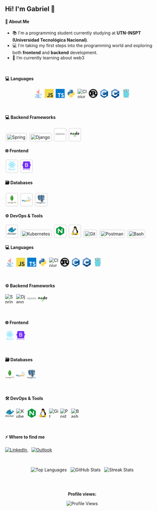 ## Hi! I'm **Gabriel** 👋

<!--
**gabdont/gabdont** is a ✨ _special_ ✨ repository because its `README.md` (this file) appears on your GitHub profile.

Here are some ideas to get you started:

- 🔭 I’m currently working on ...
- 🌱 I’m currently learning ...
- 👯 I’m looking to collaborate on ...
- 🤔 I’m looking for help with ...
- 💬 Ask me about ...
- 📫 How to reach me: ...
- 😄 Pronouns: ...
- ⚡ Fun fact: ...
-->
#### 🧠 About Me

- 📚 I'm a programming student currently studying at **UTN-INSPT (Universidad Tecnológica Nacional)**.  
- 💻 I'm taking my first steps into the programming world and exploring both **frontend** and **backend** development.  
- 🌱 I’m currently learning about web3

<br>

#### 💻 Languages

<div align="left" style="display: flex; flex-wrap: wrap; justify-content: center; gap: 6px;">
  <img src="https://raw.githubusercontent.com/devicons/devicon/master/icons/java/java-original.svg" alt="Java" width="30" height="30" />
  <img src="https://raw.githubusercontent.com/devicons/devicon/master/icons/javascript/javascript-original.svg" alt="JavaScript" width="30" height="30" />
  <img src="https://raw.githubusercontent.com/devicons/devicon/master/icons/typescript/typescript-original.svg" alt="TypeScript" width="30" height="30" />
  <img src="https://raw.githubusercontent.com/devicons/devicon/master/icons/python/python-original.svg" alt="Python" width="30" height="30" />
  <img src="https://upload.wikimedia.org/wikipedia/commons/5/5d/Clojure_logo.svg" alt="Clojure" width="30" height="30" />
  <img src="https://github.com/devicons/devicon/blob/master/icons/rust/rust-original.svg" alt="Rust" width="30" height="30" />
  <img src="https://raw.githubusercontent.com/devicons/devicon/master/icons/c/c-original.svg" alt="C" width="30" height="30" />
  <img src="https://raw.githubusercontent.com/devicons/devicon/master/icons/cplusplus/cplusplus-original.svg" alt="C++" width="30" height="30" />
  <img src="https://raw.githubusercontent.com/devicons/devicon/master/icons/go/go-original.svg" alt="Go" width="30" height="30" />
</div>
<br><br>


#### 💻 Backend Frameworks

<div align="left">
  <span style="display:inline-block;border:1px solid #ccc;border-radius:4px;padding:4px;margin:2px;">
    <img src="https://www.vectorlogo.zone/logos/springio/springio-icon.svg" alt="Spring" width="30" height="30"/>
  </span>
  <span style="display:inline-block;border:1px solid #ccc;border-radius:4px;padding:4px;margin:2px;">
    <img src="https://cdn.worldvectorlogo.com/logos/django.svg" alt="Django" width="30" height="30"/>
  </span>
  <span style="display:inline-block;border:1px solid #ccc;border-radius:4px;padding:4px;margin:2px;">
    <img src="https://raw.githubusercontent.com/devicons/devicon/master/icons/express/express-original-wordmark.svg" alt="Express" width="30" height="30"/>
  </span>
  <span style="display:inline-block;border:1px solid #ccc;border-radius:4px;padding:4px;margin:2px;">
    <img src="https://raw.githubusercontent.com/devicons/devicon/master/icons/nodejs/nodejs-original-wordmark.svg" alt="Node.js" width="30" height="30"/>
  </span>
</div>



#### 🌐 Frontend

<div align="left">
  <span style="display:inline-block;border:1px solid #ccc;border-radius:4px;padding:4px;margin:2px;">
    <img src="https://raw.githubusercontent.com/devicons/devicon/master/icons/react/react-original-wordmark.svg" alt="React" width="30" height="30"/>
  </span>
  <span style="display:inline-block;border:1px solid #ccc;border-radius:4px;padding:4px;margin:2px;">
    <img src="https://raw.githubusercontent.com/devicons/devicon/master/icons/bootstrap/bootstrap-plain-wordmark.svg" alt="Bootstrap" width="30" height="30"/>
  </span>
</div>



#### 🗃️ Databases

<div align="left">
  <span style="display:inline-block;border:1px solid #ccc;border-radius:4px;padding:4px;margin:2px;">
    <img src="https://raw.githubusercontent.com/devicons/devicon/master/icons/mongodb/mongodb-original-wordmark.svg" alt="MongoDB" width="30" height="30"/>
  </span>
  <span style="display:inline-block;border:1px solid #ccc;border-radius:4px;padding:4px;margin:2px;">
    <img src="https://raw.githubusercontent.com/devicons/devicon/master/icons/mysql/mysql-original-wordmark.svg" alt="MySQL" width="30" height="30"/>
  </span>
  <span style="display:inline-block;border:1px solid #ccc;border-radius:4px;padding:4px;margin:2px;">
    <img src="https://raw.githubusercontent.com/devicons/devicon/master/icons/postgresql/postgresql-original-wordmark.svg" alt="PostgreSQL" width="30" height="30"/>
  </span>
</div>



#### ⚙️ DevOps & Tools

<div align="left">
  <span style="display:inline-block;border:1px solid #ccc;border-radius:4px;padding:4px;margin:2px;">
    <img src="https://raw.githubusercontent.com/devicons/devicon/master/icons/docker/docker-original-wordmark.svg" alt="Docker" width="30" height="30"/>
  </span>
  <span style="display:inline-block;border:1px solid #ccc;border-radius:4px;padding:4px;margin:2px;">
    <img src="https://www.vectorlogo.zone/logos/kubernetes/kubernetes-icon.svg" alt="Kubernetes" width="30" height="30"/>
  </span>
  <span style="display:inline-block;border:1px solid #ccc;border-radius:4px;padding:4px;margin:2px;">
    <img src="https://raw.githubusercontent.com/devicons/devicon/master/icons/nginx/nginx-original.svg" alt="Nginx" width="30" height="30"/>
  </span>
  <span style="display:inline-block;border:1px solid #ccc;border-radius:4px;padding:4px;margin:2px;">
    <img src="https://raw.githubusercontent.com/devicons/devicon/master/icons/linux/linux-original.svg" alt="Linux" width="30" height="30"/>
  </span>
  <span style="display:inline-block;border:1px solid #ccc;border-radius:4px;padding:4px;margin:2px;">
    <img src="https://www.vectorlogo.zone/logos/git-scm/git-scm-icon.svg" alt="Git" width="30" height="30"/>
  </span>
  <span style="display:inline-block;border:1px solid #ccc;border-radius:4px;padding:4px;margin:2px;">
    <img src="https://www.vectorlogo.zone/logos/getpostman/getpostman-icon.svg" alt="Postman" width="30" height="30"/>
  </span>
  <span style="display:inline-block;border:1px solid #ccc;border-radius:4px;padding:4px;margin:2px;">
    <img src="https://www.vectorlogo.zone/logos/gnu_bash/gnu_bash-icon.svg" alt="Bash" width="30" height="30"/>
  </span>
</div>

#### 💻 Languages

<div align="left" style="display: flex; flex-wrap: wrap; justify-content: left; gap: 6px;">
  <img src="https://raw.githubusercontent.com/devicons/devicon/master/icons/java/java-original.svg" alt="Java" width="30" height="30" />
  <img src="https://raw.githubusercontent.com/devicons/devicon/master/icons/javascript/javascript-original.svg" alt="JavaScript" width="30" height="30" />
  <img src="https://raw.githubusercontent.com/devicons/devicon/master/icons/typescript/typescript-original.svg" alt="TypeScript" width="30" height="30" />
  <img src="https://raw.githubusercontent.com/devicons/devicon/master/icons/python/python-original.svg" alt="Python" width="30" height="30" />
  <img src="https://upload.wikimedia.org/wikipedia/commons/5/5d/Clojure_logo.svg" alt="Clojure" width="30" height="30" />
  <img src="https://github.com/devicons/devicon/blob/master/icons/rust/rust-original.svg" alt="Rust" width="30" height="30" />
  <img src="https://raw.githubusercontent.com/devicons/devicon/master/icons/c/c-original.svg" alt="C" width="30" height="30" />
  <img src="https://raw.githubusercontent.com/devicons/devicon/master/icons/cplusplus/cplusplus-original.svg" alt="C++" width="30" height="30" />
  <img src="https://raw.githubusercontent.com/devicons/devicon/master/icons/go/go-original.svg" alt="Go" width="30" height="30" />
</div>
<br><br>

#### ⚙️ Backend Frameworks

<div align="left" style="display: flex; flex-wrap: wrap; justify-content: left; gap: 6px;">
  <img src="https://www.vectorlogo.zone/logos/springio/springio-icon.svg" alt="Spring" width="30" height="30" />
  <img src="https://cdn.worldvectorlogo.com/logos/django.svg" alt="Django" width="30" height="30" />
  <img src="https://raw.githubusercontent.com/devicons/devicon/master/icons/express/express-original-wordmark.svg" alt="Express" width="30" height="30" />
  <img src="https://raw.githubusercontent.com/devicons/devicon/master/icons/nodejs/nodejs-original-wordmark.svg" alt="Node.js" width="30" height="30" />
</div>
<br><br>


#### 🌐 Frontend

<div align="left" style="display: flex; flex-wrap: wrap; justify-content: left; gap: 6px;">
  <img src="https://raw.githubusercontent.com/devicons/devicon/master/icons/react/react-original-wordmark.svg" alt="React" width="30" height="30" />
  <img src="https://raw.githubusercontent.com/devicons/devicon/master/icons/bootstrap/bootstrap-plain-wordmark.svg" alt="Bootstrap" width="30" height="30" />
</div>
<br><br>

#### 🗃️ Databases

<div align="left" style="display: flex; flex-wrap: wrap; justify-content: left; gap: 6px;">
  <img src="https://raw.githubusercontent.com/devicons/devicon/master/icons/mongodb/mongodb-original-wordmark.svg" alt="MongoDB" width="30" height="30" />
  <img src="https://raw.githubusercontent.com/devicons/devicon/master/icons/mysql/mysql-original-wordmark.svg" alt="MySQL" width="30" height="30" />
  <img src="https://raw.githubusercontent.com/devicons/devicon/master/icons/postgresql/postgresql-original-wordmark.svg" alt="PostgreSQL" width="30" height="30" />
</div>
<br><br>

#### 🛠️ DevOps & Tools

<div align="left" style="display: flex; flex-wrap: wrap; justify-content: left; gap: 6px;">
  <img src="https://raw.githubusercontent.com/devicons/devicon/master/icons/docker/docker-original-wordmark.svg" alt="Docker" width="30" height="30" />
  <img src="https://www.vectorlogo.zone/logos/kubernetes/kubernetes-icon.svg" alt="Kubernetes" width="30" height="30" />
  <img src="https://raw.githubusercontent.com/devicons/devicon/master/icons/nginx/nginx-original.svg" alt="Nginx" width="30" height="30" />
  <img src="https://raw.githubusercontent.com/devicons/devicon/master/icons/linux/linux-original.svg" alt="Linux" width="30" height="30" />
  <img src="https://www.vectorlogo.zone/logos/git-scm/git-scm-icon.svg" alt="Git" width="30" height="30" />
  <img src="https://www.vectorlogo.zone/logos/getpostman/getpostman-icon.svg" alt="Postman" width="30" height="30" />
  <img src="https://www.vectorlogo.zone/logos/gnu_bash/gnu_bash-icon.svg" alt="Bash" width="30" height="30" />
</div>
<br><br>

#### ⚡️ Where to find me

<p>
  <a target="_blank" href="https://www.linkedin.com/in/pablo-gabriel-donato" style="margin-right: 10px;">
    <img src="https://img.shields.io/badge/LinkedIn-%230A66C2.svg?style=for-the-badge&logo=linkedin&logoColor=white" alt="LinkedIn" />
  </a>
  <a target="_blank" href="mailto:pablo-gabriel-donato@outlook.com">
    <img src="https://img.shields.io/badge/Outlook-%230078D7.svg?style=for-the-badge&logo=microsoft-outlook&logoColor=white" alt="Outlook" />
  </a>
</p>
<br><br>


<div align="center" style="display: flex; flex-wrap: wrap; justify-content: center; gap: 12px;">
  <img src="https://github-readme-stats.vercel.app/api/top-langs/?username=gabdont&layout=compact&theme=transparent" alt="Top Languages" />
  <img src="https://github-readme-stats.vercel.app/api?username=gabdont&show_icons=true&theme=transparent" alt="GitHub Stats" />
  <img src="https://github-readme-streak-stats.herokuapp.com/?user=gabdont&theme=transparent" alt="Streak Stats" />
</div>

<br><br>

<div align="center" style="margin-top: 12px;">
  <p><strong>Profile views:</strong></p>
  <img src="https://komarev.com/ghpvc/?username=gabdont&label=Profile%20views&color=0e75b6&style=flat" alt="Profile Views" />
  <br/>
  <a href="https://visitcount.itsvg.in">
    <img src="https://visitcount.itsvg.in/api?id=gabdont&icon=0&color=0" alt="" />
  </a>
</div>

<br><br>



